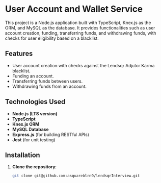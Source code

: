 # User Account and Wallet Service

This project is a Node.js application built with TypeScript, Knex.js as the ORM, and MySQL as the database. It provides functionalities such as user account creation, funding, transferring funds, and withdrawing funds, with checks for user eligibility based on a blacklist.

## Features

- User account creation with checks against the Lendsqr Adjutor Karma blacklist.
- Funding an account.
- Transferring funds between users.
- Withdrawing funds from an account.

## Technologies Used

- **Node.js (LTS version)**
- **TypeScript**
- **Knex.js ORM**
- **MySQL Database**
- **Express.js** (for building RESTful APIs)
- **Jest** (for unit testing)

## Installation

1. **Clone the repository**:
   ```bash
   git clone git@github.com:asquareblrn9/lendsqrInterview.git
   ```
